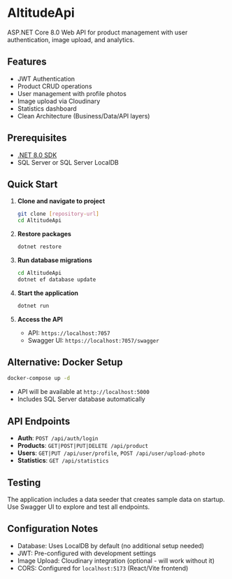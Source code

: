 # AltitudeApi

ASP.NET Core 8.0 Web API for product management with user authentication, image upload, and analytics.

## Features
- JWT Authentication
- Product CRUD operations
- User management with profile photos
- Image upload via Cloudinary
- Statistics dashboard
- Clean Architecture (Business/Data/API layers)

## Prerequisites
- [.NET 8.0 SDK](https://dotnet.microsoft.com/download/dotnet/8.0)
- SQL Server or SQL Server LocalDB

## Quick Start

1. **Clone and navigate to project**
   ```bash
   git clone [repository-url]
   cd AltitudeApi
   ```

2. **Restore packages**
   ```bash
   dotnet restore
   ```

3. **Run database migrations**
   ```bash
   cd AltitudeApi
   dotnet ef database update
   ```

4. **Start the application**
   ```bash
   dotnet run
   ```

5. **Access the API**
   - API: `https://localhost:7057`
   - Swagger UI: `https://localhost:7057/swagger`

## Alternative: Docker Setup

```bash
docker-compose up -d
```
- API will be available at `http://localhost:5000`
- Includes SQL Server database automatically

## API Endpoints

- **Auth**: `POST /api/auth/login`
- **Products**: `GET|POST|PUT|DELETE /api/product`
- **Users**: `GET|PUT /api/user/profile`, `POST /api/user/upload-photo`
- **Statistics**: `GET /api/statistics`

## Testing

The application includes a data seeder that creates sample data on startup. Use Swagger UI to explore and test all endpoints.

## Configuration Notes

- Database: Uses LocalDB by default (no additional setup needed)
- JWT: Pre-configured with development settings
- Image Upload: Cloudinary integration (optional - will work without it)
- CORS: Configured for `localhost:5173` (React/Vite frontend) 